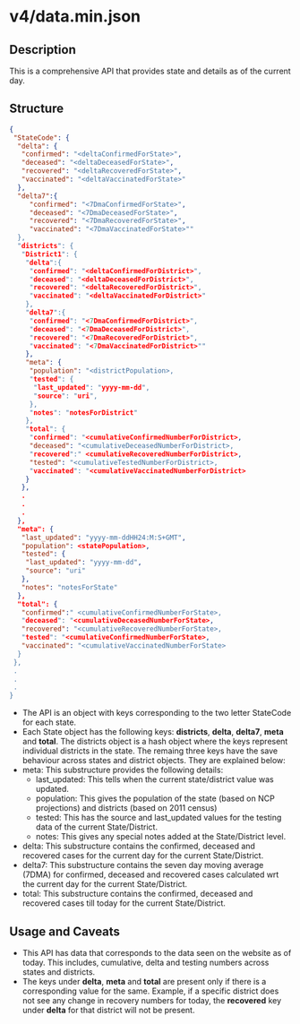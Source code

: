 # v4/data.min.json

## Description

This is a comprehensive API that provides state and details as of the current day.

## Structure

```json
{
 "StateCode": {
  "delta": {
   "confirmed": "<deltaConfirmedForState>",
   "deceased": "<deltaDeceasedForState>",
   "recovered": "<deltaRecoveredForState>",
   "vaccinated": "<deltaVaccinatedForState>"
  },
  "delta7":{
     "confirmed": "<7DmaConfirmedForState>",
     "deceased": "<7DmaDeceasedForState>",
     "recovered": "<7DmaRecoveredForState>",
     "vaccinated": "<7DmaVaccinatedForState>""
  },
  "districts": {
   "District1": {
    "delta":{
     "confirmed": "<deltaConfirmedForDistrict>",
     "deceased": "<deltaDeceasedForDistrict>",
     "recovered": "<deltaRecoveredForDistrict>",
     "vaccinated": "<deltaVaccinatedForDistrict>"
    },
    "delta7":{
     "confirmed": "<7DmaConfirmedForDistrict>",
     "deceased": "<7DmaDeceasedForDistrict>",
     "recovered": "<7DmaRecoveredForDistrict>",
     "vaccinated": "<7DmaVaccinatedForDistrict>""
    },
    "meta": {
     "population": "<districtPopulation>,
     "tested": {
      "last_updated": "yyyy-mm-dd",
      "source": "uri",
     },
     "notes": "notesForDistrict"
    },
    "total": {
     "confirmed": "<cumulativeConfirmedNumberForDistrict>,
     "deceased": "<cumulativeDeceasedNumberForDistrict>,
     "recovered":" <cumulativeRecoveredNumberForDistrict>,
     "tested": "<cumulativeTestedNumberForDistrict>,
     "vaccinated": "<cumulativeVaccinatedNumberForDistrict>
    }
   },
   .
   .
   .
  },
  "meta": {
   "last_updated": "yyyy-mm-ddHH24:M:S+GMT",
   "population": <statePopulation>,
   "tested": {
    "last_updated": "yyyy-mm-dd",
    "source": "uri"
   },
   "notes": "notesForState"
  },
  "total": {
   "confirmed":" <cumulativeConfirmedNumberForState>,
   "deceased": "<cumulativeDeceasedNumberForState>,
   "recovered": "<cumulativeRecoveredNumberForState>,
   "tested": "<cumulativeConfirmedNumberForState>,
   "vaccinated": "<cumulativeVaccinatedNumberForState>
  }
 },
 .
 .
 .
}

```

- The API is an object with keys corresponding to the two letter StateCode for each state.
- Each State object has the following keys: __districts__, __delta__, __delta7__, __meta__ and __total__. The districts object is a hash object where the keys represent individual districts in the state. The remaing three keys have the save behaviour across states and district objects. They are explained below:
- meta: This substructure provides the following details:
  - last_updated: This tells when the current state/district value was updated.
  - population: This gives the population of the state (based on NCP projections) and districts (based on 2011 census)
  - tested: This has the source and last_updated values for the testing data of the current State/District.
  - notes: This gives any special notes added at the State/District level.
- delta: This substructure contains the confirmed, deceased and recovered cases for the current day for the current State/District.
- delta7: This substructure contains the seven day moving average (7DMA) for confirmed, deceased and recovered cases calculated wrt the current day for the current State/District.
- total: This substructure contains the confirmed, deceased and recovered cases till today for the current State/District.

## Usage and Caveats

- This API has data that corresponds to the data seen on the website as of today. This includes, cumulative, delta and testing numbers across states and districts.
- The keys under __delta__, __meta__ and __total__ are present only if there is a corresponding value for the same. Example, if a specific district does not see any change in recovery numbers for today, the __recovered__ key under __delta__ for that district will not be present.
